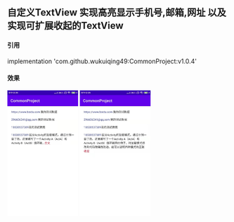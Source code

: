 ## 自定义TextView 实现高亮显示手机号,邮箱,网址 以及实现可扩展收起的TextView

#### 引用

implementation 'com.github.wukuiqing49:CommonProject:v1.0.4'

#### 效果
<p>
<img src="imgs/defult.jpg" width="32%">
<img src="imgs/open.jpg" width="32%">
</p>
